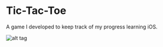 # Tic-Tac-Toe

A game I developed to keep track of my progress learning iOS. 

![alt tag](http://imgur.com/YcbWDcU.png)
